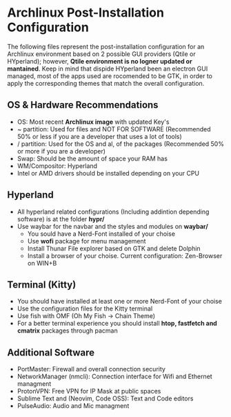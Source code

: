 # Archlinux Post-Installation Configuration

The following files represent the post-installation configuration for an Archlinux environment based on 2 possible GUI providers (Qtile or HYperland); however, **Qtile environment is no logner updated or mantained**. Keep in mind that dispide HYperland been an electron GUI managed, most of the apps used are rocomended to be GTK, in order to apply the corresponding themes that match the overall configuration.

## OS & Hardware Recommendations
- OS: Most recent **Archlinux image** with updated Key's
- ~ partition: Used for files and NOT FOR SOFTWARE (Recommended 50% or less if you are a developer that uses a lot of tools)
- / partition: Used for the OS and al, of the packages (Recommended 50% or more if you are a developer)
- Swap: Should be the amount of space your RAM has
- WM/Compositor: Hyperland
- Intel or AMD drivers should be installed depending on your CPU

## Hyperland
- All hyperland related configurations (Including addintion depending software) is at the folder **hypr/**
- Use waybar for the navbar and the styles and modules on **waybar/**
  - You sould have a Nerd-Font installed of your choise
  - Use **wofi** package for menu management
  - Install Thunar File explorer based on GTK and delete Dolphin
  - Install a browser of your choise. Current configuration: Zen-Browser on WIN+B

## Terminal (Kitty)
- You should have installed at least one or more Nerd-Font of your choise
- Use the configuration files for the Kitty terminal
- Use fish with OMF (Oh My Fish -> Chain Theme)
- For a better terminal experience you should install **htop, fastfetch and cmatrix** packages through pacman

## Additional Software
- PortMaster: Firewall and overall connection security
- NetworkManager (nmcli): Connection interface for Wifi and Ethernet managment
- ProtonVPN: Free VPN for IP Mask at public spaces
- Sublime Text and (Neovim, Code OSS): Text and Code editors
- PulseAudio: Audio and Mic managment
